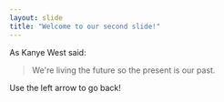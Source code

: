 ```yaml
---
layout: slide
title: "Welcome to our second slide!"
--- 
```

As Kanye West said:

> We're living the future so
> the present is our past.

Use the left arrow to go back!
